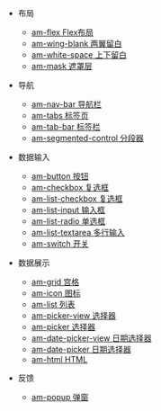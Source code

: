 - 布局
    - [am-flex Flex布局](packages/am-flex/)
    - [am-wing-blank 两翼留白](packages/am-wing-blank/)
    - [am-white-space 上下留白](packages/am-white-space/)
    - [am-mask 遮罩层](packages/am-mask/)

- 导航
    - [am-nav-bar 导航栏](packages/am-nav-bar/)
    - [am-tabs 标签页](packages/am-tabs/)
    - [am-tab-bar 标签栏](packages/am-tab-bar/)
    - [am-segmented-control 分段器](packages/am-segmented-control/)

- 数据输入
    - [am-button 按钮](packages/am-button/)
    - [am-checkbox 复选框](packages/am-checkbox/)
    - [am-list-checkbox 复选框](packages/am-list-checkbox/)
    - [am-list-input 输入框](packages/am-list-input/)
    - [am-list-radio 单选框](packages/am-list-radio/)
    - [am-list-textarea 多行输入](packages/am-list-textarea/)
    - [am-switch 开关](packages/am-switch/)

- 数据展示
    - [am-grid 宫格](packages/am-grid/)
    - [am-icon 图标](packages/am-icon/)
    - [am-list 列表](packages/am-list/)
    - [am-picker-view 选择器](packages/am-picker-view/)
    - [am-picker 选择器](packages/am-picker/)
    - [am-date-picker-view 日期选择器](packages/am-date-picker-view/)
    - [am-date-picker 日期选择器](packages/am-date-picker/)
    - [am-html HTML](packages/am-html/)

- 反馈
    - [am-popup 弹窗](packages/am-popup/)
